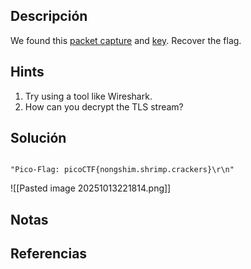 ## Descripción 
We found this [packet capture](https://jupiter.challenges.picoctf.org/static/0c84d3636dd088d9fe4efd5d0d869a06/capture.pcap) and [key](https://jupiter.challenges.picoctf.org/static/0c84d3636dd088d9fe4efd5d0d869a06/picopico.key). Recover the flag.
## Hints
1. Try using a tool like Wireshark.
2. How can you decrypt the TLS stream?
## Solución
```

"Pico-Flag: picoCTF{nongshim.shrimp.crackers}\r\n"

```
![[Pasted image 20251013221814.png]]
## Notas

## Referencias
